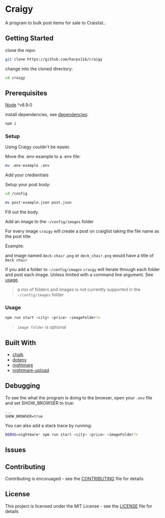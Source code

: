 # Craigy

A program to bulk post items for sale to Craislist..

## Getting Started

clone the repo:

```bash
git clone https://github.com/harps116/craigy
```

change into the cloned directory:

```bash
cd craigy
```

## Prerequisites

[Node](https://nodejs.org/en/) ^v8.9.0

install dependencies, see [dependencies](#built-with):

```bash
npm i
```

### Setup

Using Craigy couldn't be easier.

Move the .env-example to a .env file:

```bash
mv .env-example .env
```

Add your credientials

Setup your post body:

```bash
cd /config

```

```bash
mv post-example.json post.json
```

Fill out the body.

Add an image to the `~/config/images` folder

For every image `craigy` will create a post on craiglist taking the file name as the post title

Example:

and image named `deck-chair.png` or `deck_chair.png` would have a title of `Deck chair`

If you add a folder to `~/config/images` `craigy` will iterate through each folder and post each image. Unless limited with a command line argument. See [usage](#usage).

> a mix of folders and images is not currently supported in the `~/config/images` folder

### Usage

```bash
npm run start <city> <price> <imageFolder?>
```

> `image folder` is optional

## Built With

- [chalk](https://www.npmjs.com/package/chalk)
- [dotenv](https://www.npmjs.com/package/dotenv)
- [nightmare](https://www.npmjs.com/package/nightmare)
- [nightmare-upload](https://www.npmjs.com/package/nightmare-upload)

## Debugging

To see the what the program is doing to the browser, open your `.env` file and set SHOW_BROWSER to true:

```env
...
SHOW_BROWSER=true

```

You can also add a stack trace by running:

```bash
DEBUG=nightmare* npm run start <city> <price> <imageFolder?>
```

## Issues

## Contributing

Contributing is encoruaged - see the [CONTRIBUTING](CONTRIBUTING.md) file for details

## License

This project is licensed under the MIT License - see the [LICENSE](LICENSE) file for details
